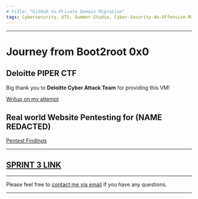 ```yaml
---
# title: "GitHub to Private Domain Migration"
tags: Cybersecurity, UTS, Summer-Studio, Cyber-Security-An-Offensive-Mindset, CTF, Capture-The-Flag
---
```

___

# **Journey from Boot2root 0x0**

## Deloitte PIPER CTF
Big thank you to **Deloitte Cyber Attack Team** for providing this VM!

[Writup on my attempt](https://github.com/AlwaysExtreme/root9b/blob/master/screenshots/Deloitte%20VM.pdf)


## Real world Website Pentesting for **(NAME REDACTED)**

[Pentest Findings](https://github.com/AlwaysExtreme/root9b/blob/master/screenshots/Pentest%20Recon.docx)

___
## [SPRINT 3 LINK](https://root9b.tech/2019/02/18/Sprint-3-Retrospective.html)

---
Please feel free to [contact me via email](mailto:mitchell.l.tuck@student.uts.edu.au) if you have any questions.

<!--more-->

---

